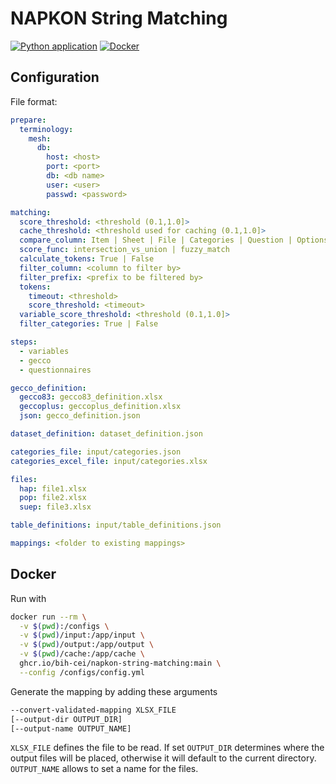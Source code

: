 # NAPKON String Matching

[![Python application](https://github.com/BIH-CEI/napkon-string-matching/actions/workflows/python-app.yml/badge.svg)](https://github.com/BIH-CEI/napkon-string-matching/actions/workflows/python-app.yml)
[![Docker](https://github.com/BIH-CEI/napkon-string-matching/actions/workflows/docker-publish.yml/badge.svg)](https://github.com/BIH-CEI/napkon-string-matching/actions/workflows/docker-publish.yml)

## Configuration

File format:

```yaml
prepare:
  terminology:
    mesh:
      db:
        host: <host>
        port: <port>
        db: <db name>
        user: <user>
        passwd: <password>

matching:
  score_threshold: <threshold (0.1,1.0]>
  cache_threshold: <threshold used for caching (0.1,1.0]>
  compare_column: Item | Sheet | File | Categories | Question | Options | Term | Tokens | TokenIds | TokenMatch | Identifier | Matches
  score_func: intersection_vs_union | fuzzy_match
  calculate_tokens: True | False
  filter_column: <column to filter by>
  filter_prefix: <prefix to be filtered by>
  tokens:
    timeout: <threshold>
    score_threshold: <timeout>
  variable_score_threshold: <threshold (0.1,1.0]>
  filter_categories: True | False

steps:
  - variables
  - gecco
  - questionnaires

gecco_definition:
  gecco83: gecco83_definition.xlsx
  geccoplus: geccoplus_definition.xlsx
  json: gecco_definition.json

dataset_definition: dataset_definition.json

categories_file: input/categories.json
categories_excel_file: input/categories.xlsx

files:
  hap: file1.xlsx
  pop: file2.xlsx
  suep: file3.xlsx

table_definitions: input/table_definitions.json

mappings: <folder to existing mappings>
```

## Docker

Run with

```bash
docker run --rm \
  -v $(pwd):/configs \
  -v $(pwd)/input:/app/input \
  -v $(pwd)/output:/app/output \
  -v $(pwd)/cache:/app/cache \
  ghcr.io/bih-cei/napkon-string-matching:main \
  --config /configs/config.yml
```

Generate the mapping by adding these arguments

```bash
--convert-validated-mapping XLSX_FILE
[--output-dir OUTPUT_DIR]
[--output-name OUTPUT_NAME]
```

`XLSX_FILE` defines the file to be read. If set `OUTPUT_DIR` determines where the output files will be placed, otherwise it will default to the current directory. `OUTPUT_NAME` allows to set a name for the files.
